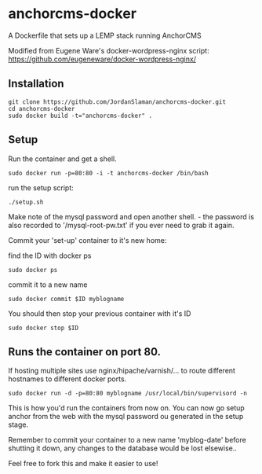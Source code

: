 # anchorcms-docker

A Dockerfile that sets up a LEMP stack running AnchorCMS

Modified from Eugene Ware's docker-wordpress-nginx script: https://github.com/eugeneware/docker-wordpress-nginx/



## Installation
```
git clone https://github.com/JordanSlaman/anchorcms-docker.git
cd anchorcms-docker
sudo docker build -t="anchorcms-docker" .
```

## Setup
Run the container and get a shell.
```
sudo docker run -p=80:80 -i -t anchorcms-docker /bin/bash
```
run the setup script:
```
./setup.sh
```

Make note of the mysql password and open another shell. - the password is also recorded to '/mysql-root-pw.txt' if you ever need to grab it again.

Commit your 'set-up' container to it's new home:

find the ID with docker ps
```
sudo docker ps
```
commit it to a new name
```
sudo docker commit $ID myblogname
```
You should then stop your previous container with it's ID
```
sudo docker stop $ID
```

## Runs the container on port 80.
If hosting multiple sites use nginx/hipache/varnish/... to route different hostnames to different docker ports.
```
sudo docker run -d -p=80:80 myblogname /usr/local/bin/supervisord -n
```
This is how you'd run the containers from now on. You can now go setup anchor from the web with the mysql password ou generated in the setup stage.


Remember to commit your container to a new name 'myblog-date' before shutting it down, any changes to the database would be lost elsewise..

Feel free to fork this and make it easier to use!

